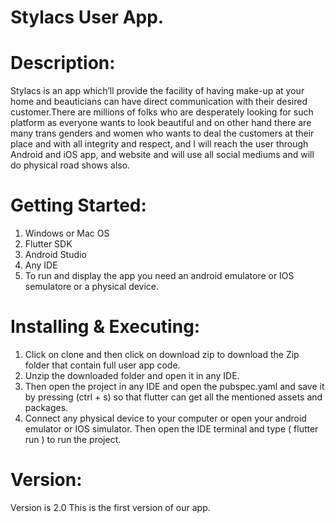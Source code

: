 # Stylacs User App.

# Description:
   Stylacs is an app which’ll provide the facility of having make-up at your home and beauticians can have direct communication with        their desired customer.There are millions of folks who are desperately looking for such platform as everyone wants to look beautiful    and on other hand there are many trans genders and women who wants to deal the customers at their place and with all integrity and      respect, and I will reach the user through Android and iOS app, and website and will use all social mediums and will do physical        road shows also.

# Getting Started:
   1. Windows or Mac OS
   2. Flutter SDK
   3. Android Studio
   4. Any IDE
   5. To run and display the app you need an android emulatore or IOS semulatore or a physical device.
   
# Installing & Executing:
   1. Click on clone and then click on download zip to download the Zip folder that contain full user app code.
   2. Unzip the downloaded folder and open it in any IDE.
   3. Then open the project in any IDE and open the pubspec.yaml and save it by pressing (ctrl + s) so that flutter can get all the           mentioned assets and packages.
   4. Connect any physical device to your computer or open your android emulator or IOS simulator. Then open the IDE terminal and type (       flutter run ) to run the project.
   
# Version:
   Version is 2.0
   This is the first version of our app.
   
   
   
   
